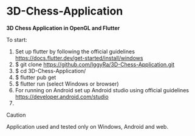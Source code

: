 # 3D-Chess-Application
**3D Chess Application in OpenGL and Flutter**

To start:
1. Set up flutter by following the official guidelines https://docs.flutter.dev/get-started/install/windows
2. $ git clone https://github.com/IggyRa/3D-Chess-Application.git                
3. $ cd 3D-Chess-Application/              
4. $ flutter pub get
5. $ flutter run (select Windows or browser)
6. For running on Android set up Android studio using official guidelines https://developer.android.com/studio
7. 
> [!CAUTION]
> Application used and tested only on Windows, Android and web.
